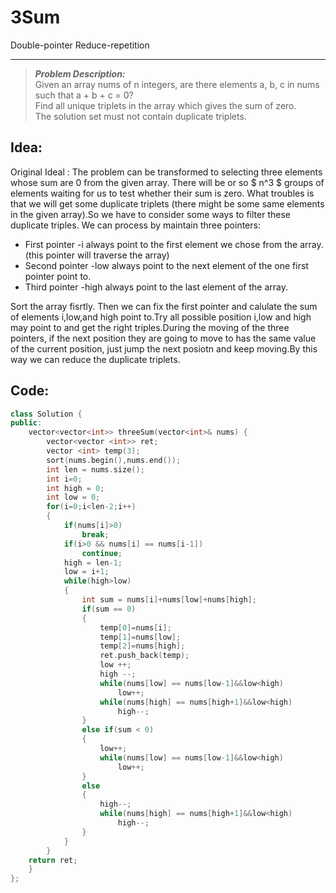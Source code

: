 ﻿# 3Sum

Double-pointer Reduce-repetition

-------

> ***Problem Description:***  
>Given an array nums of n integers, are there elements a, b, c in nums such that a + b + c = 0?   
>Find all unique triplets in the array which gives the sum of zero.  
>The solution set must not contain duplicate triplets.  

## Idea:

Original Ideal : The problem can be transformed to selecting three elements whose sum are 0 from the given array. There will be or so $ n^3 $ groups of elements waiting for us to test whether their sum is zero. What troubles is that we will get some duplicate triplets (there might be some same elements in the given array).So we have to consider some ways to filter these duplicate triples. 
We can process by maintain three pointers:

- First pointer -i always point to the first element we chose from the array.(this pointer will traverse the array)
- Second pointer -low always point to the next element of the one first pointer point to.
- Third pointer -high always point to the last element of the array.

Sort the array fisrtly. Then we can fix the first pointer and calulate the sum of elements i,low,and high point to.Try all possible position i,low and high may point to and get the right triples.During the moving of the three pointers, if the next position they are going to move to has the same value of the current position, just jump the next posiotn and keep moving.By this way we can reduce the duplicate triplets.

## Code:
```C++
class Solution {
public:
    vector<vector<int>> threeSum(vector<int>& nums) {
        vector<vector <int>> ret;
        vector <int> temp(3);
        sort(nums.begin(),nums.end());
        int len = nums.size();
        int i=0;
        int high = 0;
        int low = 0;
        for(i=0;i<len-2;i++)
        {
            if(nums[i]>0)
                break;
            if(i>0 && nums[i] == nums[i-1])
                continue;
            high = len-1;
            low = i+1;
            while(high>low)
            {
                int sum = nums[i]+nums[low]+nums[high];
                if(sum == 0)
                {
                    temp[0]=nums[i];
                    temp[1]=nums[low];
                    temp[2]=nums[high];
                    ret.push_back(temp);
                    low ++;
                    high --;
                    while(nums[low] == nums[low-1]&&low<high)
                        low++;
                    while(nums[high] == nums[high+1]&&low<high)
                        high--;
                }
                else if(sum < 0)
                {
                    low++;
                    while(nums[low] == nums[low-1]&&low<high)
                        low++;
                }
                else
                {
                    high--;
                    while(nums[high] == nums[high+1]&&low<high)
                        high--;
                }
            }
        }
    return ret;
    }
};
```
